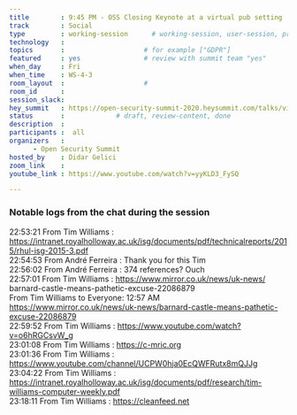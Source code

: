 ```yaml
---
title        : 9:45 PM - OSS Closing Keynote at a virtual pub setting
track        : Social
type         : working-session      # working-session, user-session, product-session
technology   :
topics       :                    # for example ["GDPR"]
featured     : yes                # review with summit team "yes"
when_day     : Fri
when_time    : WS-4-3
room_layout  :                    #
room_id      :
session_slack: 
hey_summit   : https://open-security-summit-2020.heysummit.com/talks/virtual-pub/
status       :             # draft, review-content, done
description  :
participants :  all
organizers   : 
      - Open Security Summit
hosted_by    : Didar Gelici
zoom_link    :
youtube_link : https://www.youtube.com/watch?v=yyKLD3_FySQ

---
```



### Notable logs from the chat during the session

22:53:21	 From Tim Williams : https://intranet.royalholloway.ac.uk/isg/documents/pdf/technicalreports/2015/rhul-isg-2015-3.pdf  \
22:54:53	 From André Ferreira : Thank you for this Tim   \
22:56:02	 From André Ferreira : 374 references? Ouch   \
22:57:01	 From Tim Williams : https://www.mirror.co.uk/news/uk-news/   barnard-castle-means-pathetic-excuse-22086879   \
From Tim Williams to Everyone:  12:57 AM  
https://www.mirror.co.uk/news/uk-news/barnard-castle-means-pathetic-excuse-22086879   \
22:59:52	 From Tim Williams : https://www.youtube.com/watch?v=o6hRGCsvW_g    \
23:01:08	 From Tim Williams : https://c-mric.org   \
23:01:36	 From Tim Williams : https://www.youtube.com/channel/UCPW0hja0EcQWFRutx8mQJJg \
23:04:22	 From Tim Williams : https://intranet.royalholloway.ac.uk/isg/documents/pdf/research/tim-williams-computer-weekly.pdf    \
23:18:11	 From Tim Williams : https://cleanfeed.net